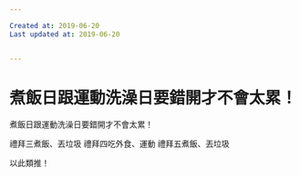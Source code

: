```yaml
---

Created at: 2019-06-20
Last updated at: 2019-06-20


---
```


# 煮飯日跟運動洗澡日要錯開才不會太累！


煮飯日跟運動洗澡日要錯開才不會太累！

禮拜三煮飯、丟垃圾
禮拜四吃外食、運動
禮拜五煮飯、丟垃圾

以此類推！

